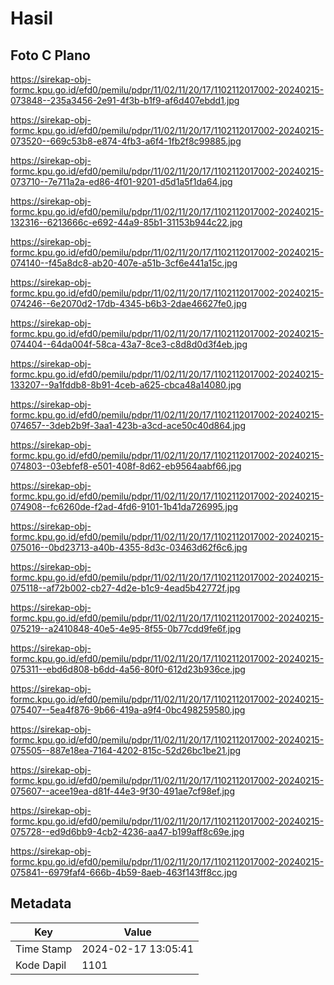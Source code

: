 # Hasil

## Foto C Plano

https://sirekap-obj-formc.kpu.go.id/efd0/pemilu/pdpr/11/02/11/20/17/1102112017002-20240215-073848--235a3456-2e91-4f3b-b1f9-af6d407ebdd1.jpg

https://sirekap-obj-formc.kpu.go.id/efd0/pemilu/pdpr/11/02/11/20/17/1102112017002-20240215-073520--669c53b8-e874-4fb3-a6f4-1fb2f8c99885.jpg

https://sirekap-obj-formc.kpu.go.id/efd0/pemilu/pdpr/11/02/11/20/17/1102112017002-20240215-073710--7e711a2a-ed86-4f01-9201-d5d1a5f1da64.jpg

https://sirekap-obj-formc.kpu.go.id/efd0/pemilu/pdpr/11/02/11/20/17/1102112017002-20240215-132316--6213666c-e692-44a9-85b1-31153b944c22.jpg

https://sirekap-obj-formc.kpu.go.id/efd0/pemilu/pdpr/11/02/11/20/17/1102112017002-20240215-074140--f45a8dc8-ab20-407e-a51b-3cf6e441a15c.jpg

https://sirekap-obj-formc.kpu.go.id/efd0/pemilu/pdpr/11/02/11/20/17/1102112017002-20240215-074246--6e2070d2-17db-4345-b6b3-2dae46627fe0.jpg

https://sirekap-obj-formc.kpu.go.id/efd0/pemilu/pdpr/11/02/11/20/17/1102112017002-20240215-074404--64da004f-58ca-43a7-8ce3-c8d8d0d3f4eb.jpg

https://sirekap-obj-formc.kpu.go.id/efd0/pemilu/pdpr/11/02/11/20/17/1102112017002-20240215-133207--9a1fddb8-8b91-4ceb-a625-cbca48a14080.jpg

https://sirekap-obj-formc.kpu.go.id/efd0/pemilu/pdpr/11/02/11/20/17/1102112017002-20240215-074657--3deb2b9f-3aa1-423b-a3cd-ace50c40d864.jpg

https://sirekap-obj-formc.kpu.go.id/efd0/pemilu/pdpr/11/02/11/20/17/1102112017002-20240215-074803--03ebfef8-e501-408f-8d62-eb9564aabf66.jpg

https://sirekap-obj-formc.kpu.go.id/efd0/pemilu/pdpr/11/02/11/20/17/1102112017002-20240215-074908--fc6260de-f2ad-4fd6-9101-1b41da726995.jpg

https://sirekap-obj-formc.kpu.go.id/efd0/pemilu/pdpr/11/02/11/20/17/1102112017002-20240215-075016--0bd23713-a40b-4355-8d3c-03463d62f6c6.jpg

https://sirekap-obj-formc.kpu.go.id/efd0/pemilu/pdpr/11/02/11/20/17/1102112017002-20240215-075118--af72b002-cb27-4d2e-b1c9-4ead5b42772f.jpg

https://sirekap-obj-formc.kpu.go.id/efd0/pemilu/pdpr/11/02/11/20/17/1102112017002-20240215-075219--a2410848-40e5-4e95-8f55-0b77cdd9fe6f.jpg

https://sirekap-obj-formc.kpu.go.id/efd0/pemilu/pdpr/11/02/11/20/17/1102112017002-20240215-075311--ebd6d808-b6dd-4a56-80f0-612d23b936ce.jpg

https://sirekap-obj-formc.kpu.go.id/efd0/pemilu/pdpr/11/02/11/20/17/1102112017002-20240215-075407--5ea4f876-9b66-419a-a9f4-0bc498259580.jpg

https://sirekap-obj-formc.kpu.go.id/efd0/pemilu/pdpr/11/02/11/20/17/1102112017002-20240215-075505--887e18ea-7164-4202-815c-52d26bc1be21.jpg

https://sirekap-obj-formc.kpu.go.id/efd0/pemilu/pdpr/11/02/11/20/17/1102112017002-20240215-075607--acee19ea-d81f-44e3-9f30-491ae7cf98ef.jpg

https://sirekap-obj-formc.kpu.go.id/efd0/pemilu/pdpr/11/02/11/20/17/1102112017002-20240215-075728--ed9d6bb9-4cb2-4236-aa47-b199aff8c69e.jpg

https://sirekap-obj-formc.kpu.go.id/efd0/pemilu/pdpr/11/02/11/20/17/1102112017002-20240215-075841--6979faf4-666b-4b59-8aeb-463f143ff8cc.jpg


## Metadata

| Key        | Value               |
| ---------- | ------------------- |
| Time Stamp | 2024-02-17 13:05:41 |
| Kode Dapil | 1101                |



